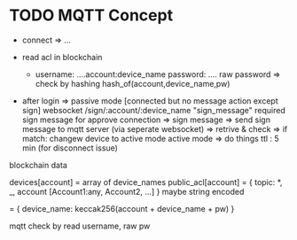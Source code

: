 # TODO MQTT Concept
- connect => ...
- read acl in blockchain
    - username: ....account:device_name
    password: .... raw password => check by hashing
    hash_of(account,device_name,pw)

- after login => passive mode [connected but no message action except sign]
websocket /sign/:account/:device_name "sign_message"
  required sign message for approve connection
  => sign message 
  => send sign message to mqtt server (via seperate websocket)
  => retrive & check
  => if match: changew device to active mode
active mode => do things
ttl : 5 min (for disconnect issue)


blockchain data

devices[account] = array of device_names
public_acl[account] = {
    topic: *, _, account [Account1:any, Account2, ...]
}
maybe string encoded

= {
    device_name: keccak256(account + device_name + pw)
}

mqtt check by read username, raw pw